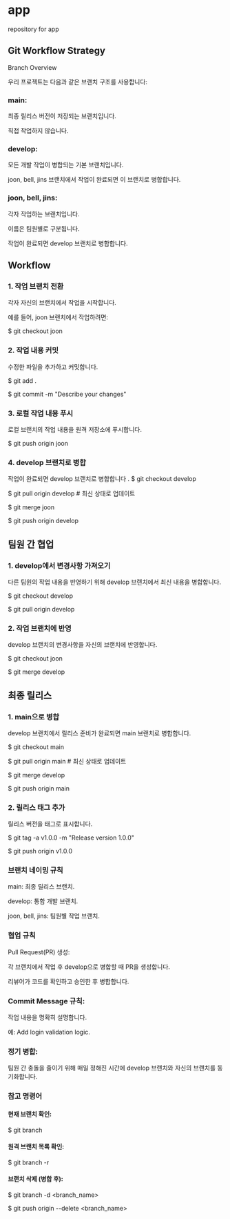 # app
repository for app


## Git Workflow Strategy
Branch Overview

우리 프로젝트는 다음과 같은 브랜치 구조를 사용합니다:


### main:
최종 릴리스 버전이 저장되는 브랜치입니다.

직접 작업하지 않습니다.


### develop:
모든 개발 작업이 병합되는 기본 브랜치입니다.

joon, bell, jins 브랜치에서 작업이 완료되면 이 브랜치로 병합합니다.


### joon, bell, jins:
각자 작업하는 브랜치입니다.

이름은 팀원별로 구분됩니다.

작업이 완료되면 develop 브랜치로 병합합니다.


## Workflow
### 1. 작업 브랜치 전환
각자 자신의 브랜치에서 작업을 시작합니다.

예를 들어, joon 브랜치에서 작업하려면:

$ git checkout joon


### 2. 작업 내용 커밋
수정한 파일을 추가하고 커밋합니다.

$ git add .

$ git commit -m "Describe your changes"


### 3. 로컬 작업 내용 푸시
로컬 브랜치의 작업 내용을 원격 저장소에 푸시합니다.

$ git push origin joon


### 4. develop 브랜치로 병합
작업이 완료되면 develop 브랜치로 병합합니다
.
$ git checkout develop

$ git pull origin develop  # 최신 상태로 업데이트

$ git merge joon

$ git push origin develop


## 팀원 간 협업
### 1. develop에서 변경사항 가져오기
다른 팀원의 작업 내용을 반영하기 위해 develop 브랜치에서 최신 내용을 병합합니다.

$ git checkout develop

$ git pull origin develop


### 2. 작업 브랜치에 반영
develop 브랜치의 변경사항을 자신의 브랜치에 반영합니다.

$ git checkout joon

$ git merge develop


## 최종 릴리스
### 1. main으로 병합
develop 브랜치에서 릴리스 준비가 완료되면 main 브랜치로 병합합니다.

$ git checkout main

$ git pull origin main  # 최신 상태로 업데이트

$ git merge develop

$ git push origin main


### 2. 릴리스 태그 추가
릴리스 버전을 태그로 표시합니다.

$ git tag -a v1.0.0 -m "Release version 1.0.0"

$ git push origin v1.0.0



### 브랜치 네이밍 규칙
main: 최종 릴리스 브랜치.

develop: 통합 개발 브랜치.

joon, bell, jins: 팀원별 작업 브랜치.


### 협업 규칙
Pull Request(PR) 생성:

각 브랜치에서 작업 후 develop으로 병합할 때 PR을 생성합니다.

리뷰어가 코드를 확인하고 승인한 후 병합합니다.


### Commit Message 규칙:
작업 내용을 명확히 설명합니다.

예: Add login validation logic.


### 정기 병합:
팀원 간 충돌을 줄이기 위해 매일 정해진 시간에 develop 브랜치와 자신의 브랜치를 동기화합니다.


### 참고 명령어
#### 현재 브랜치 확인:
$ git branch


#### 원격 브랜치 목록 확인:
$ git branch -r


#### 브랜치 삭제 (병합 후):
$ git branch -d <branch_name>

$ git push origin --delete <branch_name>
